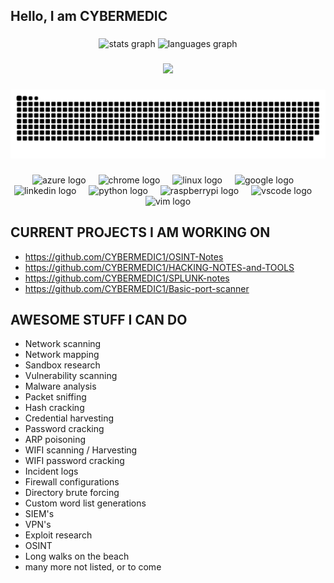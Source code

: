 
## Hello, I am CYBERMEDIC</p>

###

<div align="center">
  <img src="https://github-readme-stats.vercel.app/api?username=CYBERMEDIC1&hide_title=false&hide_rank=false&show_icons=true&include_all_commits=true&count_private=true&disable_animations=false&theme=dracula&locale=en&hide_border=false&order=1" height="150" alt="stats graph"  />
  <img src="https://github-readme-stats.vercel.app/api/top-langs?username=CYBERMEDIC1&locale=en&hide_title=false&layout=compact&card_width=320&langs_count=5&theme=dracula&hide_border=false&order=2" height="150" alt="languages graph"  />
</div>

###

<div align="center">
  <img src="https://profile-counter.glitch.me/CYBERMEDIC1/count.svg?"  />
</div>

###

<img src="https://raw.githubusercontent.com/CYBERMEDIC1/CYBERMEDIC1/output/snake.svg" alt="Snake animation" />

###

<div align="center">
  
  <img src="https://cdn.jsdelivr.net/gh/devicons/devicon/icons/azure/azure-original.svg" height="40" alt="azure logo"  />
  <img width="12" />
  <img src="https://cdn.jsdelivr.net/gh/devicons/devicon/icons/chrome/chrome-original.svg" height="40" alt="chrome logo"  />
  <img width="12" />
  <img src="https://cdn.jsdelivr.net/gh/devicons/devicon/icons/linux/linux-original.svg" height="40" alt="linux logo"  />
  <img width="12" />
  <img src="https://cdn.jsdelivr.net/gh/devicons/devicon/icons/google/google-original.svg" height="40" alt="google logo"  />
  <img width="12" />
  <img src="https://cdn.jsdelivr.net/gh/devicons/devicon/icons/linkedin/linkedin-original.svg" height="40" alt="linkedin logo"  />
  <img width="12" />
  <img src="https://cdn.jsdelivr.net/gh/devicons/devicon/icons/python/python-original.svg" height="40" alt="python logo"  />
  <img width="12" />
  <img src="https://cdn.jsdelivr.net/gh/devicons/devicon/icons/raspberrypi/raspberrypi-original.svg" height="40" alt="raspberrypi logo"  />
  <img width="12" />
  <img src="https://cdn.jsdelivr.net/gh/devicons/devicon/icons/vscode/vscode-original.svg" height="40" alt="vscode logo"  />
  <img width="12" />
  <img src="https://cdn.jsdelivr.net/gh/devicons/devicon/icons/vim/vim-original.svg" height="40" alt="vim logo"  />
</div>


## CURRENT PROJECTS I AM WORKING ON
- https://github.com/CYBERMEDIC1/OSINT-Notes
- https://github.com/CYBERMEDIC1/HACKING-NOTES-and-TOOLS
- https://github.com/CYBERMEDIC1/SPLUNK-notes
- https://github.com/CYBERMEDIC1/Basic-port-scanner

## AWESOME STUFF I CAN DO
- Network scanning
- Network mapping
- Sandbox research
- Vulnerability scanning
- Malware analysis
- Packet sniffing
- Hash cracking
- Credential harvesting
- Password cracking
- ARP poisoning
- WIFI scanning / Harvesting
- WIFI password cracking
- Incident logs
- Firewall configurations
- Directory brute forcing
- Custom word list generations
- SIEM's
- VPN's
- Exploit research
- OSINT
- Long walks on the beach
- many more not listed, or to come
###
